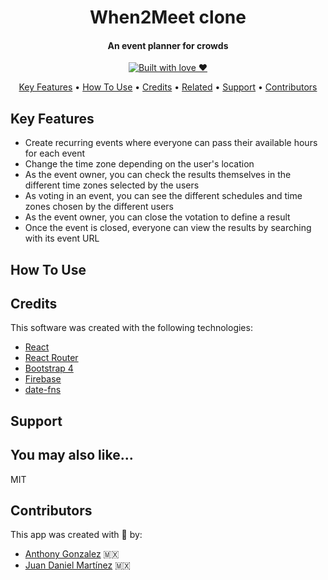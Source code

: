 <h1 align="center">
  <!-- <br>
  <a href="http://www.amitmerchant.com/electron-markdownify"><img src="https://raw.githubusercontent.com/amitmerchant1990/electron-markdownify/master/app/img/markdownify.png" alt="Markdownify" width="200"></a>
  <br> -->
  When2Meet clone
  <br>
</h1>

<h4 align="center">An event planner for crowds</h4>

<p align="center">
  <!-- <a href="https://badge.fury.io/js/electron-markdownify">
    <img src="https://badge.fury.io/js/electron-markdownify.svg"
         alt="Gitter">
  </a>
  <a href="https://gitter.im/amitmerchant1990/electron-markdownify"><img src="https://badges.gitter.im/amitmerchant1990/electron-markdownify.svg"></a>
  <a href="https://saythanks.io/to/amitmerchant1990">
      <img src="https://img.shields.io/badge/SayThanks.io-%E2%98%BC-1EAEDB.svg">
  </a>
  <a href="https://www.paypal.me/AmitMerchant">
    <img src="https://img.shields.io/badge/$-donate-ff69b4.svg?maxAge=2592000&amp;style=flat">
  </a> -->
  <a href="https://forthebadge.com/images/badges/built-with-love.svg">
    <img src="https://forthebadge.com/images/badges/built-with-love.svg" alt="Built with love ♥" title="Built with love ♥" />
  </a>
</p>

<p align="center">
  <a href="#key-features">Key Features</a> •
  <a href="#how-to-use">How To Use</a> •
  <a href="#credits">Credits</a> •
  <a href="#related">Related</a> •
  <a href="#support">Support</a> •
  <a href="#contributors">Contributors</a>
</p>

<!-- ![screenshot](https://raw.githubusercontent.com/amitmerchant1990/electron-markdownify/master/app/img/markdownify.gif) -->

## Key Features

- Create recurring events where everyone can pass their available hours for each event
- Change the time zone depending on the user's location
- As the event owner, you can check the results themselves in the different time zones selected by the users
- As voting in an event, you can see the different schedules and time zones chosen by the different users
- As the event owner, you can close the votation to define a result
- Once the event is closed, everyone can view the results by searching with its event URL

## How To Use

## Credits

This software was created with the following technologies:

- [React](https://reactjs.org/)
- [React Router](https://reactrouter.com/)
- [Bootstrap 4](https://getbootstrap.com/)
- [Firebase](https://firebase.google.com/)
- [date-fns](https://date-fns.org/)

## Support

<!-- <a href="https://www.buymeacoffee.com/5Zn8Xh3l9" target="_blank"><img src="https://www.buymeacoffee.com/assets/img/custom_images/purple_img.png" alt="Buy Me A Coffee" style="height: 41px !important;width: 174px !important;box-shadow: 0px 3px 2px 0px rgba(190, 190, 190, 0.5) !important;-webkit-box-shadow: 0px 3px 2px 0px rgba(190, 190, 190, 0.5) !important;" ></a>

<p>Or</p>

<a href="https://www.patreon.com/amitmerchant">
	<img src="https://c5.patreon.com/external/logo/become_a_patron_button@2x.png" width="160">
</a> -->

## You may also like...

<!-- - [Pomolectron](https://github.com/amitmerchant1990/pomolectron) - A pomodoro app
- [Correo](https://github.com/amitmerchant1990/correo) - A menubar/taskbar Gmail App for Windows and macOS -->

<!-- ## License
 -->
MIT

## Contributors

This app was created with 💚 by:

- [Anthony Gonzalez](https://github.com/thomasnrggo) 🇲🇽
- [Juan Daniel Martínez](https://github.com/juandadev) 🇲🇽
